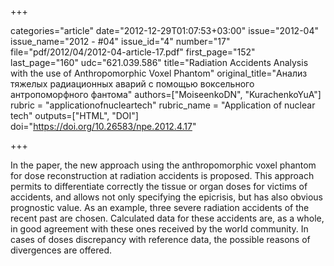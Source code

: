 +++

categories="article"
date="2012-12-29T01:07:53+03:00"
issue="2012-04"
issue_name="2012 - #04"
issue_id="4"
number="17"
file="pdf/2012/04/2012-04-article-17.pdf"
first_page="152"
last_page="160"
udc="621.039.586"
title="Radiation Accidents Analysis with the use of Anthropomorphic Voxel Phantom"
original_title="Анализ тяжелых радиационных аварий с помощью воксельного антропоморфного фантома"
authors=["MoiseenkoDN", "KurachenkoYuA"]
rubric = "applicationofnucleartech"
rubric_name = "Application of nuclear tech"
outputs=["HTML", "DOI"]
doi="https://doi.org/10.26583/npe.2012.4.17"

+++

In the paper, the new approach using the anthropomorphic voxel phantom for dose reconstruction at radiation accidents is proposed. This approach permits to differentiate correctly the tissue or organ doses for victims of accidents, and allows not only specifying the epicrisis, but has also obvious prognostic value. As an example, three severe radiation accidents of the recent past are chosen. Calculated data for these accidents are, as a whole, in good agreement with these ones received by the world community. In cases of doses discrepancy with reference data, the possible reasons of divergences are offered.